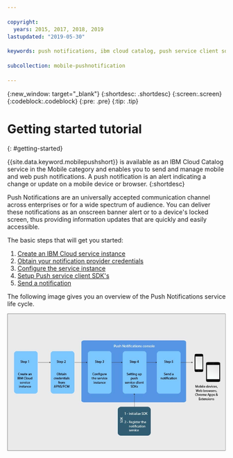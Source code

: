 ```yaml
---

copyright:
  years: 2015, 2017, 2018, 2019
lastupdated: "2019-05-30"

keywords: push notifications, ibm cloud catalog, push service client sdk, notification provider

subcollection: mobile-pushnotification

---
```


{:new_window: target="_blank"}
{:shortdesc: .shortdesc}
{:screen:.screen}
{:codeblock:.codeblock}
{:pre: .pre}
{:tip: .tip}

# Getting started tutorial
{: #getting-started}

{{site.data.keyword.mobilepushshort}} is available as an IBM Cloud Catalog service in the Mobile category and enables you to send and manage mobile and web push notifications. A push notification is an alert indicating a change or update on a mobile device or browser.
{:shortdesc}

Push Notifications are an universally accepted communication channel across enterprises or for a wide spectrum of audience. You can deliver these notifications as an onscreen banner alert or to a device's locked screen, thus providing information updates that are quickly and easily accessible.  

The basic steps that will get you started:

1. [Create an IBM Cloud service instance](https://cloud.ibm.com/docs/services/mobilepush?topic=mobile-pushnotification-push_step_1a)
2. [Obtain your notification provider credentials](https://cloud.ibm.com/docs/services/mobilepush?topic=mobile-pushnotification-push_step_1)
3. [Configure the service instance](https://cloud.ibm.com/docs/services/mobilepush?topic=mobile-pushnotification-push_step_2)
4. [Setup Push service client SDK's](https://cloud.ibm.com/docs/services/mobilepush?topic=mobile-pushnotification-push_step_3)
5. [Send a notification](https://cloud.ibm.com/docs/services/mobilepush?topic=mobile-pushnotification-push_step_4)

The following image gives you an overview of the Push Notifications service life cycle.

![Push Overview](images/push_notification_lifecycle.jpg "Graphic outlining the basic steps from creating a service instance to sending notifications")


